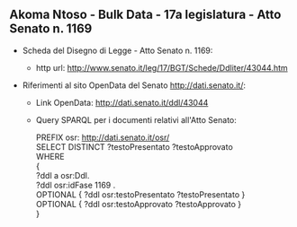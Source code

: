 ## Akoma Ntoso - Bulk Data - 17a legislatura - Atto Senato n. 1169 ##

* Scheda del Disegno di Legge - Atto Senato n. 1169:
	* http url: http://www.senato.it/leg/17/BGT/Schede/Ddliter/43044.htm

* Riferimenti al sito OpenData del Senato http://dati.senato.it/:
	* Link OpenData: http://dati.senato.it/ddl/43044
	* Query SPARQL per i documenti relativi all'Atto Senato:

        PREFIX osr: <http://dati.senato.it/osr/>  
		SELECT DISTINCT ?testoPresentato ?testoApprovato  
		WHERE  
		{  
		    ?ddl a osr:Ddl.  
		    ?ddl osr:idFase 1169 .  
		    OPTIONAL { ?ddl osr:testoPresentato ?testoPresentato }  
		    OPTIONAL { ?ddl osr:testoApprovato ?testoApprovato }  
		}
		